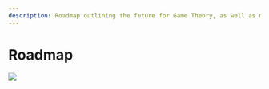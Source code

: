 ```yaml
---
description: Roadmap outlining the future for Game Theory, as well as monetary goals.
---
```


# Roadmap

![](<../.gitbook/assets/Business Roadmap - Swimlane\_ By Quarter.png>)
